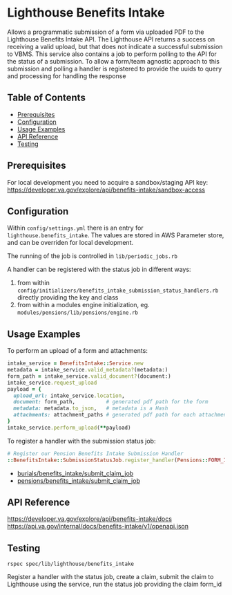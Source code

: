 # Lighthouse Benefits Intake

Allows a programmatic submission of a form via uploaded PDF to the Lighthouse Benefits Intake API.
The Lighthouse API returns a success on receiving a valid upload, but that does not indicate a successful submission to VBMS.
This service also contains a job to perform polling to the API for the status of a submission.
To allow a form/team agnostic approach to this submission and polling a handler is registered
to provide the uuids to query and processing for handling the response

## Table of Contents

- [Prerequisites](#prerequisites)
- [Configuration](#configuration)
- [Usage Examples](#usage-examples)
- [API Reference](#api-reference)
- [Testing](#testing)

## Prerequisites

For local development you need to acquire a sandbox/staging API key:
https://developer.va.gov/explore/api/benefits-intake/sandbox-access

## Configuration

Within `config/settings.yml` there is an entry for `lighthouse.benefits_intake`.
The values are stored in AWS Parameter store, and can be overriden for local development.

The running of the job is controlled in `lib/periodic_jobs.rb`

A handler can be registered with the status job in different ways:
1. from within `config/initializers/benefits_intake_submission_status_handlers.rb` directly providing the key and class
2. from within a modules engine initialization, eg. `modules/pensions/lib/pensions/engine.rb`

## Usage Examples

To perform an upload of a form and attachments:

```ruby
intake_service = BenefitsIntake::Service.new
metadata = intake_service.valid_metadata?(metadata:)
form_path = intake_service.valid_document?(document:)
intake_service.request_upload
payload = {
  upload_url: intake_service.location,
  document: form_path,          # generated pdf path for the form
  metadata: metadata.to_json,   # metadata is a Hash
  attachments: attachment_paths # generated pdf path for each attachment; each checked with `valid_document?`
}
intake_service.perform_upload(**payload)
```

To register a handler with the submission status job:

```ruby
# Register our Pension Benefits Intake Submission Handler
::BenefitsIntake::SubmissionStatusJob.register_handler(Pensions::FORM_ID, Pensions::BenefitsIntake::SubmissionHandler)
```

- [burials/benefits_intake/submit_claim_job](https://github.com/department-of-veterans-affairs/vets-api/blob/master/modules/burials/lib/burials/benefits_intake/submit_claim_job.rb)
- [pensions/benefits_intake/submit_claim_job](https://github.com/department-of-veterans-affairs/vets-api/blob/master/modules/pensions/lib/pensions/benefits_intake/submit_claim_job.rb)

## API Reference

https://developer.va.gov/explore/api/benefits-intake/docs
https://api.va.gov/internal/docs/benefits-intake/v1/openapi.json

## Testing

`rspec spec/lib/lighthouse/benefits_intake`

Register a handler with the status job, create a claim, submit the claim to Lighthouse using the service, run the status job providing the claim form_id
